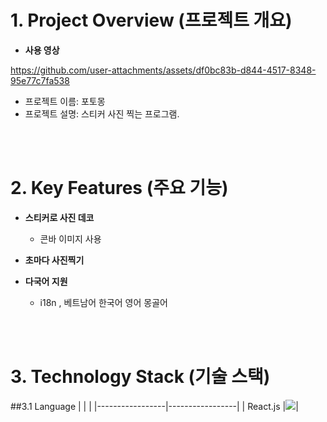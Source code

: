 # 1. Project Overview (프로젝트 개요)
- **사용 영상**

https://github.com/user-attachments/assets/df0bc83b-d844-4517-8348-95e77c7fa538
- 프로젝트 이름: 포토몽
- 프로젝트 설명: 스티커 사진 찍는 프로그램.

<br/>
<br/>

# 2. Key Features (주요 기능)
- **스티커로 사진 데코**
  - 콘바 이미지 사용

- **초마다 사진찍기**

- **다국어 지원**
    - i18n , 베트남어 한국어 영어 몽골어

<br/>
<br/>

# 3. Technology Stack (기술 스택)
##3.1 Language
|  |  |
|-----------------|-----------------|
| React.js    |<img src="https://img.shields.io/badge/react.js-5FA04E?style=for-the-badge&logo=reactdotjs&logoColor=white">| 


<br/>
<br/>




